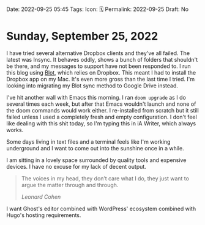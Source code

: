 Date: 2022-09-25 05:45
Tags: 
Icon: 🗓️ 
Permalink: 2022-09-25
Draft: No

# Sunday, September 25, 2022

I have tried several alternative Dropbox clients and they've all failed. The latest was Insync. It behaves oddly, shows a bunch of folders that shouldn't be there, and my messages to support have not been responded to. I run this blog using [Blot](https://blot.im), which relies on Dropbox. This meant I had to install the Dropbox app on my Mac. It's even more gross than the last time I tried. I'm looking into migrating my Blot sync method to Google Drive instead.

I've hit another wall with Emacs this morning. I ran `doom upgrade` as I do several times each week, but after that Emacs wouldn't launch and none of the doom commands would work either. I re-installed from scratch but it still failed unless I used a completely fresh and empty configuration. I don't feel like dealing with this shit today, so I'm typing this in iA Writer, which always works.

Some days living in text files and a terminal feels like I'm working underground and I want to come out into the sunshine once in a while.

I am sitting in a lovely space surrounded by quality tools and expensive devices. I have no excuse for my lack of decent output.

> The voices in my head, they don’t care what I do, they just want to argue the matter through and through.
> 
> <cite>Leonard Cohen</cite>

I want Ghost's editor combined with WordPress' ecosystem combined with Hugo's hosting requirements.
